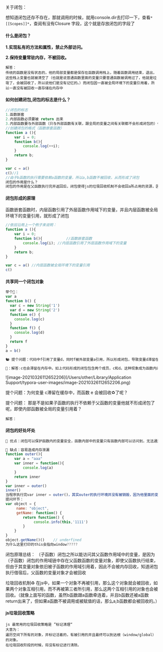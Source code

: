 关于闭包：

想知道闭包还存不存在，那就调用的时候，就用console.dir去打印一下，查看`*[[Scopes]]*`，查阅有没有Closure 字段，这个就是存放闭包的字段了

#### 什么是闭包？
**1.实现私有的方法和属性，禁止外部访问。**

**2.保持变量常驻内存，不被回收。**

```
解答：
传统的函数是没有状态的，他的局部变量都是保存在函数调用栈上，随着函数调用结束，退出，这些栈上变量也就被清空了（也就是说普通函数里面的变量只要普通函数被调用过了，他就是垃圾了，会被回收了，所以说他们是没有记忆的。）而闭包因一直被全局环境下的变量引用着，所以一直没有被回收一直存储在内存中

```

#### 如何创建闭包,闭包的标志是什么？
```javascript
//闭包的标志
1.函数嵌套
2.内部函数必须要被 return 出来
3.内部函数要与外部函数（只与外部函数有关联，跟全局的变量之间有关联都不会形成闭包的）作用域的变量有引用关系时，这时闭包才形成。这也引出了闭包函数虽然比销毁，但其变量对象依旧被绑定在外部函数上，保存在内存中的情况
//创建闭包的格式（函数嵌套函数）
function a (){
	var i = 0;
	function b(){
		console.log(++i);
	}
	return b;
}

var c = a()
c()//1
//由于b函数的执行需要依赖a函数的变量，所以a,b函数不被回收，从而形成了闭包
闭包的作用是什么？
闭包的作用是在父函数执行完并返回后，闭包使得js的垃圾回收机制不会收回a所占用的资源，因为父函数内部的子函数的执行需要依赖父函数中的变量。
```



#### 闭包形成的原理

函数嵌套函数时，内层函数引用了外层函数作用域下的变量，并且内层函数被全局环境下的变量引用，就形成了闭包

```javascript
//依旧沿用上一个例子来说明：
function a (){
	var i = 0;
	function b(){ 			//函数嵌套函数
		console.log(i);	//内层函数引用了外层函数作用域下的变量
	}
	return b;
}

var c = a() //内层函数被全局环境下的变量引用
c()
```



#### 共享同一个闭包对象

```javascript
举个🌰：
var a
function b() {
  var c = new String('1')
  var d = new String('2')
  function e() {
    console.log(c)
  }
  function f() {
    console.log(d)
  }
  return f
}
a = b()

🐿 提个问题：代码中f引用了变量d，同时f被外部变量a引用，所以形成闭包，导致变量d滞留在内存中，那变量 c呢？是被销毁还是被滞留在内存中？

🌺：解答:c也会滞留在内存中。如上代码形成的闭包包含两个成员，c和d。这种现象成为函数内闭包共享
```

![image-20210326112652206](/Users/other/Library/Application Support/typora-user-images/image-20210326112652206.png)

提个问题：为何变量 c滞留在缓存中，而函数 e 会被回收♻️了呢？

提个问题：
那是不是如果子函数的执行不依赖于父函数的变量他就不形成闭包了呢，即使内部函数被全局的变量引用着？

```
解答：
```



#### 闭包的好处坏处

```javascript
🌺 优点：闭包可以保护函数内的变量安全，函数内部中的变量只有函数内部可以访问到，无法通过其他途径访问，因此保护了变量的安全性不容易造成变量的全局污染。

🌺 缺点：容易造成内存泄漏
function outer(){
	var a = "aaa"
	var inner = function(){
		console.log(a)
	}
	return inner
}
var inner = outer()
inner()
当程序执行完var inner = outer()，其实outer的执行环境并没有被销毁，因为他里面的变量a仍然被被inner的函数作用域链所引用，当程序执行完inner(), 这时候，inner和outer的执行环境才会被销毁调；《JavaScript高级编程》书中建议：由于闭包会携带包含它的函数的作用域，因为会比其他函数占用更多内容，过度使用闭包，会导致内存占用过多
提问环节：
var object = {
     name: "object",
     getName: function() {
        return function() {
             console.info(this,'1111')
        }
    }
}
object.getName()()    // underfined
为什么这里打印的this会指向window?????
```

闭包原理总结：
（子函数）闭包之所以能访问其父函数作用域中的变量，是因为（子函数）闭包的作用域链中存在父函数函数的变量对象，即使父函数执行结束，但由于其变量对象依旧被子函数的作用域引用着，因此不会被内存回收，知道闭包执行借宿后，父函数的变量对象才会被回收

垃圾回收机制♻️
在js中，如果一个对象不再被引用，那么这个对象就会被回收，如果两个对象互相引用，而不再被第三者所引用，那么这两个互相引用的对象也会被回收。（就像上面写的函数，虽然b函数跟a函数牵连着，并且b函数还被a函数return出来了，但如果a函数不被调用或被赋值的话，那么a,b函数都会被回收的。）

#### js垃圾回收策略

```
js 最常用的垃圾回收策略是 ”标记清理“
大意为：
遍历空间下所有的对象，并标记活着的，有被引用的并且最终可以到达根（window/global）的对象。
在垃圾回收阶段的时候，将没有标记进行清除。
```

